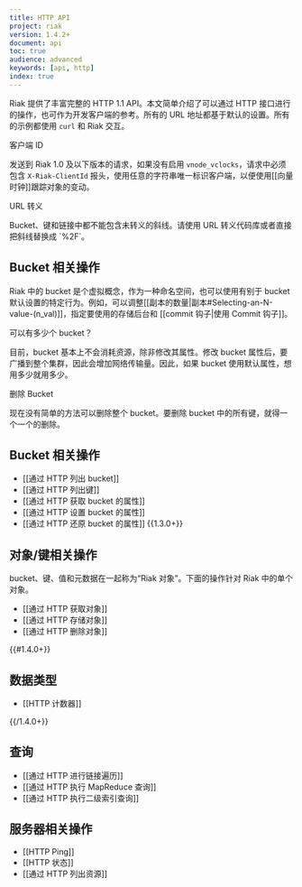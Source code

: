 ```yaml
---
title: HTTP API
project: riak
version: 1.4.2+
document: api
toc: true
audience: advanced
keywords: [api, http]
index: true
---
```


Riak 提供了丰富完整的 HTTP 1.1 API。本文简单介绍了可以通过 HTTP 接口进行的操作，也可作为开发客户端的参考。所有的 URL 地址都基于默认的设置。所有的示例都使用 `curl` 和 Riak 交互。

<div class="note">
<div class="title">客户端 ID</div>

发送到 Riak 1.0 及以下版本的请求，如果没有启用 `vnode_vclocks`，请求中必须包含 `X-Riak-ClientId` 报头，使用任意的字符串唯一标识客户端，以便使用[[向量时钟]]跟踪对象的变动。

</div>

<div class="note">
<div class="title">URL 转义</div>
<p>Bucket、键和链接中都不能包含未转义的斜线。请使用 URL 转义代码库或者直接把斜线替换成 `%2F`。</p>
</div>

## Bucket 相关操作

Riak 中的 bucket 是个虚拟概念，作为一种命名空间，也可以使用有别于 bucket 默认设置的特定行为。例如，可以调整[[副本的数量|副本#Selecting-an-N-value-(n_val)]]，指定要使用的存储后台和 [[commit 钩子|使用 Commit 钩子]]。

<div class="info">
<div class="title">可以有多少个 bucket？</div>
<p>目前，bucket 基本上不会消耗资源，除非修改其属性。修改 bucket 属性后，要广播到整个集群，因此会增加网络传输量。因此，如果 bucket 使用默认属性，想用多少就用多少。</p>
</div>

<div class="note">
<div class="title">删除 Bucket</div>
<p>现在没有简单的方法可以删除整个 bucket。要删除 bucket 中的所有键，就得一个一个的删除。</P>
</div>

<a id="Bucket-Operations"></a>
## Bucket 相关操作

* [[通过 HTTP 列出 bucket]]
* [[通过 HTTP 列出键]]
* [[通过 HTTP 获取 bucket 的属性]]
* [[通过 HTTP 设置 bucket 的属性]]
* [[通过 HTTP 还原 bucket 的属性]] {{1.3.0+}}

<a id="Object-Key-Operations"></a>
## 对象/键相关操作

bucket、键、值和元数据在一起称为“Riak 对象”。下面的操作针对 Riak 中的单个对象。

* [[通过 HTTP 获取对象]]
* [[通过 HTTP 存储对象]]
* [[通过 HTTP 删除对象]]

{{#1.4.0+}}
## 数据类型

* [[HTTP 计数器]]

{{/1.4.0+}}

## 查询

* [[通过 HTTP 进行链接遍历]]
* [[通过 HTTP 执行 MapReduce 查询]]
* [[通过 HTTP 执行二级索引查询]]

## 服务器相关操作

* [[HTTP Ping]]
* [[HTTP 状态]]
* [[通过 HTTP 列出资源]]
